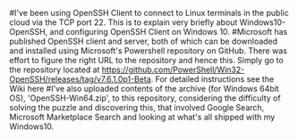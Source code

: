 #I've been using OpenSSH Client to connect to Linux terminals in the public cloud via the TCP port 22. This is to explain very briefly about Windows10-OpenSSH, and configuring OpenSSH Client on Windows 10. 
#Microsoft has published OpenSSH client and server, both of which can be downloaded and installed using Microsoft's Powershell repository on GitHub. There was effort to figure the right URL to the repository and hence this. Simply go to the repository located at https://github.com/PowerShell/Win32-OpenSSH/releases/tag/v7.6.1.0p1-Beta. For detailed instructions see the Wiki here
#I've also uploaded contents of the archive (for Windows 64bit OS), 'OpenSSH-Win64.zip', to this repository, considering the difficulty of solving the puzzle and discovering this, that involved Google Search, Microsoft Marketplace Search and looking at what's all shipped with my Windows10. 
